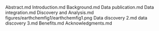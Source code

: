 Abstract.md
Introduction.md
Background.md
Data publication.md
Data integration.md
Discovery and Analysis.md
figures/earthchemfig1/earthchemfig1.png
Data discovery 2.md
data discovery 3.md
Benefits.md
Acknowledgments.md